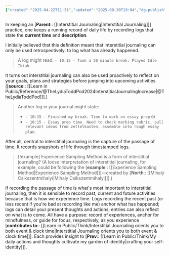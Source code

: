 ```yaml
---
{"created":"2025-04-22T11:31","updated":"2025-08-30T19:04","dg-publish":true,"noteIcon":2,"dg-permalink":"1a1a1b1a-interstitial-journal-plan","id":"1a1a1b1a","dg-path":"Think/Interstitial journal to proactively plan.md","permalink":"/1a1a1b1a-interstitial-journal-plan/","dgPassFrontmatter":true}
---
```


In keeping an [**Parent**:: [[Interstitial Journaling\|Interstitial Journaling]]] practice, one keeps a running record of daily life by recording logs that state the __current time__ and **description**. 

I initially believed that this definition meant that interstitial journaling can only be used retrospectively: to log what has already happened. 

> A log might read: `- 10:15 - Took a 20 minute break: Played Idle Iktah`. 

It turns out interstitial journaling can also be used proactively to reflect on your goals, plans and strategies before jumping into upcoming activities ([**source**:: [[Learn in Public/Reference/@TheLydiaToddPod2024InterstitialJournalingIncrease\|@TheLydiaToddPod]]].) 

> Another log in your journal might state: 
> - `- 10:15 - Finished my break. Time to work on essay prep` or 
> - `- 10:15 - Essay prep time. Need to check marking rubric, pull relevant ideas from zettelkasten, assemble into rough essay plan`.

After all, central to interstitial journaling is the capture of the passage of time. It records snapshots of life through timestamped logs. 

> [!example] Experience Sampling Method is a form of interstitial journaling? 
> (A loose interpretation of interstitial journaling, for example, could be following the [**example**:: [[Experience Sampling Method\|Experience Sampling Method]]]—created by [**North**:: [[Mihaly Csikszentmihalyi\|Mihaly Csikszentmihalyi]]].)

If recording the passage of time is what's most important to interstitial journaling, then it is sensible to record past, current and future activities because that is how we experience time. Logs recording the recent past (or less recent if you're bad at recording like me) anchor what has happened; logs can detail your present thoughts and actions; entries can also reflect on what is to come. All have a purpose: record of experiences, anchor for mindfulness, or guide for focus, respectively, as you experience [**contributes to**:: [[Learn in Public/Think/Interstitial Journaling orients you to both event & clock time\|Interstitial Journaling orients you to both event & clock time]]]. Each provides insight to [**Prev**:: [[Learn in Public/Think/My daily actions and thoughts cultivate my garden of identity\|crafting your self-identity]]].


